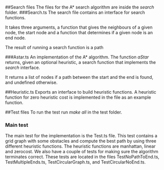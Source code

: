 ﻿##Search files
The files for the A* search algorithm are inside the *search* folder.
###Search.ts
The search file contains an interface for search functions.

It takes three arguments, a function that gives the neighbours
of a given node, the start node and a function that determines if a given
node is an end node.

The result of running a search function is a path

###Astar.ts
An implementation of the A* algorithm.
The function *aStar* returns, given an optional heuristic, a search function
that implements the *search* interface.

It returns a list of nodes if a path between the start and the end is found,
and undefined otherwise.

##Heuristic.ts
Exports an interface to build heuristic functions.
A heuristic function for zero heuristic cost is implemented in the file as an example function.

##Test files
To run the test run *make all* in the test folder.

### Main test
The main test for the implementation is the Test.ts file. 
This test contains a grid graph with some obstacles and compute the best path
by using three different heuristic functions. 
The heuristic functions are manhattan, linear and zerocost.
We also have a couple of tests for making sure the algorithm terminates correct.
These tests are located in the files TestNoPathToEnd.ts, TestMultipleEnds.ts, TestCircularGraph.ts, and TestCircularNoEnd.ts.

